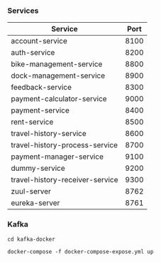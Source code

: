 ### Services

| Service  |  Port |
| ------------ | ------------ |
| account-service  | 8100  |
| auth-service  | 8200  |
| bike-management-service  | 8800  |
| dock-management-service  | 8900  |
| feedback-service  | 8300  |
| payment-calculator-service  | 9000  |
| payment-service  | 8400  |
| rent-service  | 8500  |
| travel-history-service  | 8600  |
| travel-history-process-service  | 8700  |
| payment-manager-service  | 9100  |
| dummy-service  | 9200  |
| travel-history-receiver-service  | 9300  |
| zuul-server  | 8762  |
| eureka-server  | 8761  ||

### Kafka
```cd kafka-docker```

```docker-compose -f docker-compose-expose.yml up```